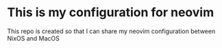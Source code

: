 # This is my configuration for neovim

This repo is created so that I can share my neovim configuration between NixOS and MacOS
